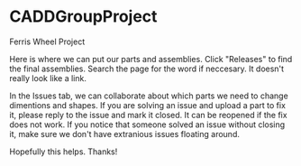 # CADDGroupProject
Ferris Wheel Project

Here is where we can put our parts and assemblies. Click "Releases" to find the final assemblies.
Search the page for the word if neccesary. It doesn't really look like a link.

In the Issues tab, we can collaborate about which parts we need to change dimentions and shapes. If you are solving an issue and upload a part to fix it, please reply to the issue and mark it closed. It can be reopened if the fix does not work. If you notice that someone solved an issue without closing it, make sure we don't have extranious issues floating around. 

Hopefully this helps. Thanks!
